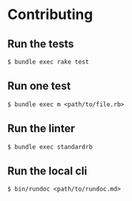 # Contributing

## Run the tests

```
$ bundle exec rake test
```

## Run one test

```
$ bundle exec m <path/to/file.rb>
```

## Run the linter

```
$ bundle exec standardrb
```

## Run the local cli

```
$ bin/rundoc <path/to/rundoc.md>
```
